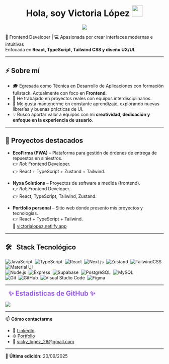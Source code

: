 
<h1 align="center"><b>Hola, soy Victoria López </b><img src="https://media.giphy.com/media/hvRJCLFzcasrR4ia7z/giphy.gif" width="35"></h1>

<p align="center">
  <a href="https://github.com/DenverCoder1/readme-typing-svg">
    <img src="https://readme-typing-svg.herokuapp.com?font=Fira+Code&color=9B5DE5&size=24&center=true&vCenter=true&width=600&height=60&lines=Desarrolladora+Frontend;Técnica+Universitaria+en+Desarrollo;Desarrolladora+Web;Siempre+aprendiendo+y+creciendo+🚀">
  </a>
</p>

🎨 Frontend Developer | 💻 Apasionada por crear interfaces modernas e intuitivas  
Enfocada en **React, TypeScript, Tailwind CSS y diseño UX/UI**.  

---

## ⚡ Sobre mí
- 🎓 Egresada como Técnica en Desarrollo de Aplicaciones con formación fullstack. Actualmente con foco en **Frontend**.  
- 🚀 He trabajado en proyectos reales con equipos interdisciplinarios.  
- 🌱 Me gusta mantenerme en constante aprendizaje, explorando nuevas librerías y buenas prácticas de UI.  
- 💡 Busco aportar valor a equipos con mi **creatividad, dedicación y enfoque en la experiencia de usuario**.  

---

## 📌 Proyectos destacados

- **EcoFirma (PWA)** – Plataforma para gestión de órdenes de entrega de repuestos en siniestros.  
  👉 *Rol:* Frontend Developer.  
  👉 React + TypeScript + Zustand + Tailwind.  

- **Nyxa Solutions** – Proyectos de software a medida (frontend).  
  👉 *Rol:* Frontend Developer.  
  👉 React, TypeScript, Tailwind, Zustand.  

- **Portfolio personal** – Sitio web donde presento mis proyectos y tecnologías.  
  👉 React + TypeScript + Tailwind.  
  🔗 [victorialopez.netlify.app](https://victorialopez.netlify.app)

---

## 🛠 &nbsp; Stack Tecnológico

![JavaScript](https://img.shields.io/badge/-JavaScript-05122A?style=flat&logo=javascript)&nbsp;
![TypeScript](https://img.shields.io/badge/-TypeScript-05122A?style=flat&logo=typescript)&nbsp;
![React](https://img.shields.io/badge/-React-05122A?style=flat&logo=react)&nbsp;
![Next.js](https://img.shields.io/badge/-Next.js-05122A?style=flat&logo=next.js)&nbsp;
![Zustand](https://img.shields.io/badge/-Zustand-05122A?style=flat&logo=react)&nbsp;
![TailwindCSS](https://img.shields.io/badge/-TailwindCSS-05122A?style=flat&logo=tailwind-css)&nbsp;
![Material UI](https://img.shields.io/badge/-MUI-05122A?style=flat&logo=mui)&nbsp;\
![Node.js](https://img.shields.io/badge/-Node.js-05122A?style=flat&logo=node.js)&nbsp;
![Express](https://img.shields.io/badge/-Express-05122A?style=flat&logo=express)&nbsp;
![Supabase](https://img.shields.io/badge/-Supabase-05122A?style=flat&logo=supabase)&nbsp;
![PostgreSQL](https://img.shields.io/badge/-PostgreSQL-05122A?style=flat&logo=postgresql)&nbsp;
![MySQL](https://img.shields.io/badge/-MySQL-05122A?style=flat&logo=mysql)&nbsp;\
![Git](https://img.shields.io/badge/-Git-05122A?style=flat&logo=git)&nbsp;
![GitHub](https://img.shields.io/badge/-GitHub-05122A?style=flat&logo=github)&nbsp;
![Visual Studio Code](https://img.shields.io/badge/-VS%20Code-05122A?style=flat&logo=visual-studio-code&logoColor=007ACC)&nbsp;
![Figma](https://img.shields.io/badge/-Figma-05122A?style=flat&logo=figma)

---

<h2 style="margin: 5px 10px; color: #9B5DE5;">✨ Estadísticas de GitHub ✨</h2> 

[![](https://github-readme-stats.vercel.app/api?username=vickylopez2828&show_icons=true&theme=tokyonight&hide_border=true&title_color=9B5DE5&icon_color=9B5DE5&text_color=ffffff&bg_color=000000)](https://github.com/vickylopez2828)  

---

📫 **Cómo contactarme**  
- 💼 [LinkedIn](https://www.linkedin.com/in/vlopez2828/)  
- 🌐 [Portfolio](https://victorialopez.netlify.app/)  
- 📧 vicky_lopez_28@gmail.com

---

📌 **Última edición:** 20/09/2025










	
